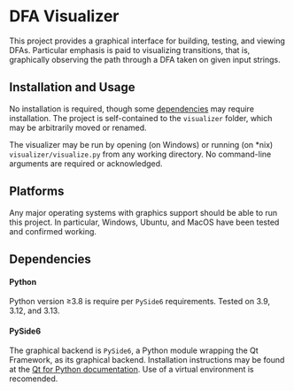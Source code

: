# DFA Visualizer

This project provides a graphical interface for building, testing, and viewing DFAs. Particular emphasis is paid to visualizing transitions, that is, graphically observing the path through a DFA taken on given input strings.

## Installation and Usage

No installation is required, though some [dependencies](#dependencies) may require installation. The project is self-contained to the `visualizer` folder, which may be arbitrarily moved or renamed.

The visualizer may be run by opening (on Windows) or running (on *nix) `visualizer/visualize.py` from any working directory. No command-line arguments are required or acknowledged.

## Platforms

Any major operating systems with graphics support should be able to run this project. In particular, Windows, Ubuntu, and MacOS have been tested and confirmed working.

## Dependencies

#### Python
Python version ≥3.8 is require per `PySide6` requirements. Tested on 3.9, 3.12, and 3.13.

#### PySide6

The graphical backend is `PySide6`, a Python module wrapping the Qt Framework, as its graphical backend. Installation instructions may be found at the [Qt for Python documentation](https://doc.qt.io/qtforpython-6/gettingstarted.html). Use of a virtual environment is recomended.
